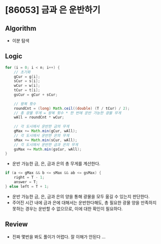 # [86053] 금과 은 운반하기

## Algorithm
- 이분 탐색

## Logic

```java
for (i = 0; i < n; i++) {
    // 초기화
    gCur = g[i];
    sCur = s[i];
    wCur = w[i];
    tCur = t[i];
    gsCur = gCur + sCur;
    
    // 왕복 횟수
    roundCnt = (long) Math.ceil((double) (T / tCur) / 2);
    // 총 광물 무게 = 왕복 횟수 * 한 번에 운반 가능한 광물 무게
    wAll = roundCnt * wCur;
    
    // 각 도시에서 운반한 금의 무게
    gMax += Math.min(gCur, wAll);
    // 각 도시에서 운반한 은의 무게
    sMax += Math.min(sCur, wAll);
    // 각 도시에서 운반한 금과 은의 무게
    gsMax += Math.min(gsCur, wAll);
}
```

- 운반 가능한 금, 은, 금과 은의 총 무게를 계산한다.

```java
if (a <= gMax && b <= sMax && ab <= gsMax) {
    right = T - 1;
    answer = T;
} else left = T + 1;
```

- 운반 가능한 금, 은, 금과 은의 양을 통해 광물을 모두 옮길 수 있는지 판단한다.
- 주어진 시간 내에 금과 은에 대해서는 운반한다해도, 총 필요한 광물 양을 만족하지 못하는 경우는 운반할 수 없으므로, 이에 대한 확인이 필요하다.

## Review
- 진짜 몇번을 봐도 풀이가 어렵다. 잘 이해가 안된다 ...